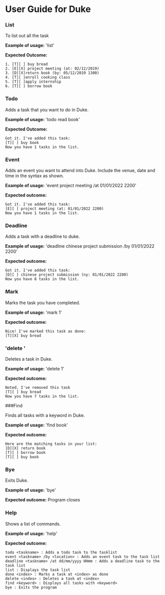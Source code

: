 # User Guide for Duke
### List
To list out all the task

**Example of usage:**
'list'

**Expected Outcome:**
```
1. [T][ ] buy bread
2. [E][X] project meeting (at: 02/12/2019)
3. [D][X]return book (by: 05/12/2019 1300)
4. [T][ ]enroll cooking class
5. [T][ ]apply internship
6. [T][ ] borrow book
```
### Todo <task name>

Adds a task that you want to do in Duke.

**Example of usage:**
'todo read book'

**Expected Outcome:**
```
Got it. I've added this task: 
[T][ ] buy book
Now you have 1 tasks in the list.
```

### Event <taskname> </at> <date> <time>

Adds an event you want to attend into Duke. Include the venue, date and time in the syntax as shown.

**Example of usage:**
'event project meeting /at 01/01/2022 2200'

**Expected outcome:**
```
Got it. I've added this task:
[E][ ] project meeting (at: 01/01/2022 2200)
Now you have 1 tasks in the list.
```


### Deadline <taskname> </by> <date> <time>

Adds a task with a deadline to duke.

**Example of usage:**
'deadline chinese project submission /by 01/01/2022 2200'

**Expected outcome:**
```
Got it. I've added this task:
[D][ ] chinese project submission (ny: 01/01/2022 2200)
Now you have 8 tasks in the list.
```

### Mark <task index>

Marks the task you have completed.

**Example of usage:**
'mark 1'

**Expected outcome:**
```
Nice! I've marked this task as done:
[T][X] buy bread
```
### 'delete <task index>'

Deletes a task in Duke.

**Example of usage:**
'delete 1'

**Expected outcome:**
```
Noted. I've removed this task
[T][ ] buy bread
Now you have 7 tasks in the list.
```
###Find <task key word>

Finds all tasks with a keyword in Duke.

**Example of usage:**
'find book'

**Expected outcome:**
```
Here are the matching tasks in your list:
[D][X] return book
[T][ ] borrow book
[T][ ] buy book
```
### Bye

Exits Duke.

**Example of usage:**
'bye'

**Expected outcome:**
Program closes

### Help
Shows a list of commands.

**Example of usage:**
'help'

**Expected outcome:**
```
todo <taskname> : Adds a todo task to the tasklist
event <taskname> /by <location> : Adds an event task to the task list
deadline <taskname> /at dd/mm/yyyy HHmm : Adds a deadline task to the task list
list : Displays the task list
done <index> : Marks a task at <index> as done
delete <index> : Deletes a task at <index>
find <keyword> : Displays all tasks with <keyword>
bye : Exits the program
```